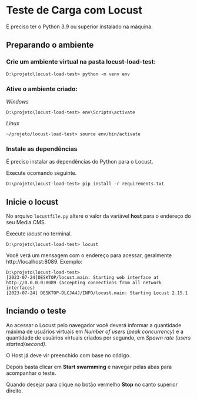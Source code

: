 # Teste de Carga com Locust

É preciso ter o Python 3.9 ou superior instalado na máquina. 

## Preparando o ambiente

### Crie um ambiente virtual na pasta **locust-load-test**:

```D:\projeto\locust-load-test> python -m venv env```

### Ative o ambiente criado:

*Windows*

```D:\projeto\locust-load-test> env\Scripts\activate```

*Linux*

```~/projeto/locust-load-test> source env/bin/activate```

### Instale as dependências

É preciso instalar as dependências do Python para o Locust.

Execute ocomando seguinte.

```D:\projeto\locust-load-test> pip install -r requirements.txt```

## Inicie o locust

No arquivo ``locustfile.py`` altere o valor da variável **host** para o endereço do seu Media CMS.

Execute *locust* no terminal.

``D:\projeto\locust-load-test> locust``

Você verá um mensagem com o endereço para acessar, geralmente http://localhost:8089. Exemplo:

```
D:\projeto\locust-load-test>
[2023-07-24]DESKTOP/locust.main: Starting web interface at http://0.0.0.0:8089 (accepting connections from all network interfaces)
[2023-07-24] DESKTOP-DLCJA4J/INFO/locust.main: Starting Locust 2.15.1
```

## Inciando o teste

Ao acessar o Locust pelo navegador você deverá informar a quantidade máxima de usuários virtuais em *Number of users (peak concurrency)* e a quantidade de usuários virtuais criados por segundo, em *Spawn rate (users started/second)*.

O Host já deve vir preenchido com base no código.

Depois basta clicar em **Start swarmming** e navegar pelas abas para acompanhar o teste.

Quando desejar para clique no botão vermelho **Stop** no canto superior direito.
